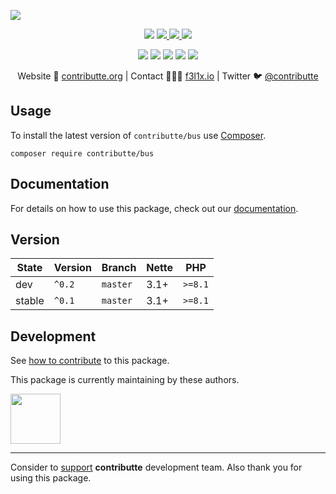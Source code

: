 ![](https://heatbadger.now.sh/github/readme/contributte/bus/)

<p align=center>
  <a href="https://github.com/contributte/bus/actions"><img src="https://badgen.net/github/checks/contributte/bus/master?cache=300"></a>
  <a href="https://coveralls.io/r/contributte/bus"> <img src="https://badgen.net/coveralls/c/github/contributte/bus?cache=300"> </a>
  <a href="https://packagist.org/packages/contributte/bus"> <img src="https://badgen.net/packagist/dm/contributte/bus"> </a>
  <a href="https://packagist.org/packages/contributte/bus"> <img src="https://badgen.net/packagist/v/contributte/bus"> </a>
</p>
<p align=center>
  <a href="https://packagist.org/packages/contributte/bus"><img src="https://badgen.net/packagist/php/contributte/bus"></a>
  <a href="https://github.com/contributte/bus"><img src="https://badgen.net/github/license/contributte/bus"></a>
  <a href="https://bit.ly/ctteg"><img src="https://badgen.net/badge/support/gitter/cyan"></a>
  <a href="https://bit.ly/cttfo"><img src="https://badgen.net/badge/support/forum/yellow"></a>
  <a href="https://contributte.org/partners.html"><img src="https://badgen.net/badge/become/a%20patron/F96854"></a>
<p>

<p align=center>
Website 🚀 <a href="https://contributte.org">contributte.org</a> | Contact 👨🏻‍💻 <a href="https://f3l1x.io">f3l1x.io</a> | Twitter 🐦 <a href="https://twitter.com/contributte">@contributte</a>
</p>

## Usage

To install the latest version of `contributte/bus` use [Composer](https://getcomposer.org).

```
composer require contributte/bus
```

## Documentation

For details on how to use this package, check out our [documentation](.docs).

## Version

| State  | Version | Branch   | Nette | PHP     |
|--------|---------|----------|-------|---------|
| dev    | `^0.2`  | `master` | 3.1+  | `>=8.1` |
| stable | `^0.1`  | `master` | 3.1+  | `>=8.1` |

## Development

See [how to contribute](https://contributte.org/contributing.html) to this package.

This package is currently maintaining by these authors.

<a href="https://github.com/f3l1x">
  <img width="80" height="80" src="https://avatars2.githubusercontent.com/u/538058?v=3&s=80">
</a>

-----

Consider to [support](https://contributte.org/partners.html) **contributte** development team.
Also thank you for using this package.

